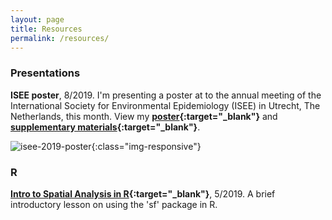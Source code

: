 ```yaml
---
layout: page
title: Resources
permalink: /resources/
---
```


### Presentations

**ISEE poster**, 8/2019. I'm presenting a poster at to the annual meeting of the International Society for Environmental Epidemiology (ISEE) in Utrecht, The Netherlands, this month. View my **[poster](https://github.com/djxgonzalez/resources/201908_isee/isee_poster_final.png){:target="_blank"}** and **[supplementary materials](https://github.com/djxgonzalez/resources/201908_isee/supplementary_materials.html){:target="_blank"}**.

![isee-2019-poster](https://github.com/djxgonzalez/resources/201908_isee/isee_poster_thumb.png){:class="img-responsive"}

### R

**[Intro to Spatial Analysis in R](https://github.com/djxgonzalez/spatial-analysis-r){:target="_blank"}**, 5/2019. A brief introductory lesson on using the 'sf' package in R.
